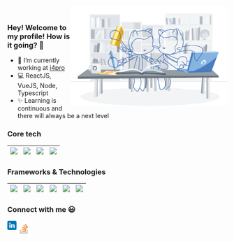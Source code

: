 <!-- <img align="left" src="https://raw.githubusercontent.com/wdrik/wdrik/master/images/hero-octocats.svg" width="auto"/>

<img align="left" src="https://raw.githubusercontent.com/wdrik/wdrik/master/images/education.svg" width="auto"/> -->

<img align="right" src="https://raw.githubusercontent.com/wdrik/wdrik/master/images/education-drawing.svg" width="360"/>

<br/>

### Hey! Welcome to my profile! How is it going? 👋

- 🚀 I’m currently working at [i4pro](http://www.i4pro.com.br/)
- 💻 ReactJS, VueJS, Node, Typescript
- ✨ Learning is continuous and there will always be a next level

### Core tech

| <img height="30" src="https://github.com/alvarosaburido/alvarosaburido/blob/master/icons/html5.png?raw=true"> | <img height="30" src="https://github.com/alvarosaburido/alvarosaburido/blob/master/icons/css.png?raw=true"> | <img height="30" src="https://github.com/alvarosaburido/alvarosaburido/blob/master/icons/javascript.png?raw=true"> | <img height="30" src="https://github.com/alvarosaburido/alvarosaburido/blob/master/icons/typescript.png?raw=true"> |
| ------------------------------------------------------------------------------------------------------------- | ----------------------------------------------------------------------------------------------------------- | ------------------------------------------------------------------------------------------------------------------ | ------------------------------------------------------------------------------------------------------------------ |


### Frameworks & Technologies

| <img height="30" src="https://github.com/alvarosaburido/alvarosaburido/blob/master/icons/vue.png?raw=true"> | <img height="30" src="https://github.com/alvarosaburido/alvarosaburido/blob/master/icons/nuxt.png?raw=true"> | <img height="30" src="https://github.com/alvarosaburido/alvarosaburido/blob/master/icons/angular.png?raw=true"> | <img height="30" src="https://github.com/alvarosaburido/alvarosaburido/blob/master/icons/ionic-flat.png?raw=true"> | <img height="30" src="https://github.com/alvarosaburido/alvarosaburido/blob/master/icons/graphql.png?raw=true"> | <img height="30" src="https://github.com/alvarosaburido/alvarosaburido/blob/master/icons/hasura.png?raw=true"> |
| ----------------------------------------------------------------------------------------------------------- | ------------------------------------------------------------------------------------------------------------ | --------------------------------------------------------------------------------------------------------------- | ------------------------------------------------------------------------------------------------------------------ | --------------------------------------------------------------------------------------------------------------- | -------------------------------------------------------------------------------------------------------------- |


### Connect with me :smiley:

<a href="https://www.linkedin.com/in/vedant-jajoo-89a366171/">
  <img align="left" alt="Vedant Jajoo Linkdin" width="21px" src="https://raw.githubusercontent.com/edent/SuperTinyIcons/099dc12b59179d07d534069bc8551718f786d91a/images/svg/linkedin.svg" />
</a>

<a href="https://pt.stackoverflow.com/users/33784/wdrik">
  <img align="left" alt="Iorgen Wildrik Linkdin" width="36px" src="https://raw.githubusercontent.com/wdrik/wdrik/master/images/stackoverflow.png" />
</a>

<!--
**wdrik/wdrik** is a ✨ _special_ ✨ repository because its `README.md` (this file) appears on your GitHub profile.

Here are some ideas to get you started:

- 🔭 I’m currently working on ...
- 🌱 I’m currently learning ...
- 👯 I’m looking to collaborate on ...
- 🤔 I’m looking for help with ...
- 💬 Ask me about ...
- 📫 How to reach me: ...
- 😄 Pronouns: ...
- ⚡ Fun fact: ...
-->
